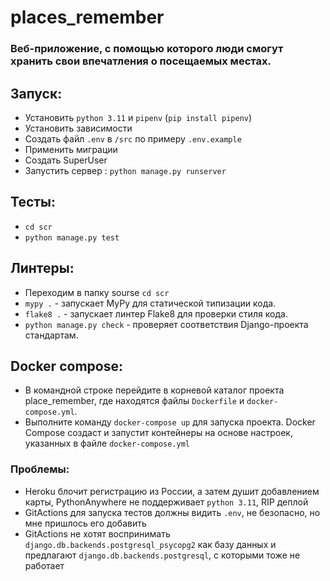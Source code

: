 # places_remember
### Веб-приложение, с помощью которого люди смогут хранить свои впечатления о посещаемых местах.
## Запуск:
* Установить `python 3.11` и `pipenv` (`pip install pipenv`) 
* Установить зависимости
* Создать файл `.env` в `/src` по примеру `.env.example`
* Применить миграции
* Создать SuperUser
* Запустить сервер : `python manage.py runserver`
## Тесты:
* `cd scr` 
* `python manage.py test`
## Линтеры:
* Переходим в папку sourse `cd scr`
* `mypy .` - запускает MyPy для статической типизации кода.
* `flake8 .` - запускает линтер Flake8 для проверки стиля кода.
* `python manage.py check` - проверяет соответствия Django-проекта стандартам.
## Docker compose:
* В командной строке перейдите в корневой каталог проекта place_remember, где находятся файлы `Dockerfile` и `docker-compose.yml`.
* Выполните команду `docker-compose up` для запуска проекта. Docker Compose создаст и запустит контейнеры на основе настроек, указанных в файле `docker-compose.yml`
### Проблемы:
* Heroku блочит регистрацию из России, а затем душит добавлением карты, PythonAnywhere не поддерживает `python 3.11`, RIP деплой
* GitActions для запуска тестов должны видить `.env`, не безопасно, но мне пришлось его добавить
* GitActions не хотят воспринимать `django.db.backends.postgresql_psycopg2` как базу данных и предлагают `django.db.backends.postgresql`, с которыми тоже не работает

